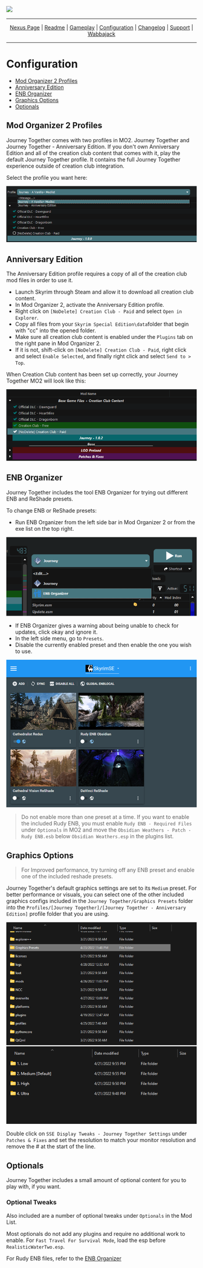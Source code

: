 <a href="https://raw.githubusercontent.com/Lost-Outpost/journey-together/main/images/Jourmby.png"><img src="/images/Journey Together Banner3.webp" target="_blank"></a>

---

<p align="center">
<a href="https://www.nexusmods.com/skyrimspecialedition/mods/65229"?>Nexus Page</a> | <a href="https://github.com/Lost-Outpost/journey-together/blob/main/README.md"?>Readme</a> | <a href= "https://github.com/Lost-Outpost/journey-together/blob/main/GAMEPLAY.md"?>Gameplay</a> | <a href= "https://github.com/Lost-Outpost/journey-together/blob/main/CONFIGURATION.md"?>Configuration</a> | <a href="https://github.com/Lost-Outpost/journey-together/blob/main/CHANGELOG.md"?>Changelog</a> | <a href="https://github.com/Lost-Outpost/journey-together/blob/main/SUPPORT.md"?>Support</a> | <a href="https://www.wabbajack.org/">Wabbajack</a>
</p>

---
# Configuration

- [Mod Organizer 2 Profiles](#mod-organizer-2-profiles)
- [Anniversary Edition](#anniversary-edition)
- [ENB Organizer](#enb-organizer)
- [Graphics Options](#graphics-options)
- [Optionals](#optionals)

## Mod Organizer 2 Profiles

Journey Together comes with two profiles in MO2. Journey Together and Journey Together - Anniversary Edition. If you don't own Anniversary Edition and all of the creation club content that comes with it, play the default Journey Together profile. It contains the full Journey Together experience outside of creation club integration.

Select the profile you want here:

![Profiles](https://raw.githubusercontent.com/Lost-Outpost/journey-together/main/images/config-profiles.png)

## Anniversary Edition

The Anniversary Edition profile requires a copy of all of the creation club mod files in order to use it.

- Launch Skyrim through Steam and allow it to download all creation club content.
- In Mod Organizer 2, activate the Anniversary Edition profile.
- Right click on `[NoDelete] Creation Club - Paid` and select `Open in Explorer`.
- Copy all files from your `Skyrim Special Edition\data`folder that begin with "cc" into the opened folder.
- Make sure all creation club content is enabled under the `Plugins` tab on the right pane in Mod Organizer 2.
- If it is not, shift-click on `[NoDelete] Creation Club - Paid`, right click and select `Enable Selected`, and finally right click and select `Send to > Top`.

When Creation Club content has been set up correctly, your Journey Together MO2 will look like this:

![Anniversary Edition](https://raw.githubusercontent.com/Lost-Outpost/journey-together/main/images/config%20-%20ae%20enabled.png)

## ENB Organizer
Journey Together includes the tool ENB Organizer for trying out different ENB and ReShade presets.

To change ENB or ReShade presets:
- Run ENB Organizer from the left side bar in Mod Organizer 2 or from the exe list on the top right.

![Executables](https://raw.githubusercontent.com/Lost-Outpost/journey-together/main/images/config-exemenu.png)

- If ENB Organizer gives a warning about being unable to check for updates, click okay and ignore it.
- In the left side menu, go to `Presets`.
- Disable the currently enabled preset and then enable the one you wish to use.

![ENB Organizer](https://raw.githubusercontent.com/Lost-Outpost/journey-together/main/images/config-enborganizer.png)

> Do not enable more than one preset at a time. If you want to enable the included Rudy ENB, you must enable `Rudy ENB - Required Files` under `Optionals` in MO2 and move the `Obsidian Weathers - Patch - Rudy ENB.esb` below `Obsidian Weathers.esp` in the plugins list.

## Graphics Options

>For Improved performance, try turning off any ENB preset and enable one of the included reshade presets.

Journey Together's default graphics settings are set to its `Medium` preset. For better performance or visuals, you can select one of the other included graphics configs included in the `Journey Together/Graphics Presets` folder into the `Profiles/[Journey Together]/[Journey Together - Anniversary Edition]` profile folder that you are using.

![Graphics Options](https://raw.githubusercontent.com/Lost-Outpost/journey-together/main/images/graphics-options.png)
![Graphics Options](https://raw.githubusercontent.com/Lost-Outpost/journey-together/main/images/graphics-options2.png)

Double click on `SSE Display Tweaks - Journey Together Settings` under `Patches & Fixes` and set the resolution to match your monitor resolution and remove the # at the start of the line.

## Optionals

Journey Together includes a small amount of optional content for you to play with, if you want.

### Optional Tweaks

Also included are a number of optional tweaks under `Optionals` in the Mod List. 

Most optionals do not add any plugins and require no additional work to enable. For `Fast Travel For Survival Mode`, load the esp before `RealisticWaterTwo.esp`.

For Rudy ENB files, refer to the [ENB Organizer](#enb-organizer)
